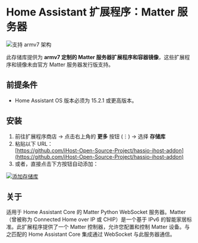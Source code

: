 # Home Assistant 扩展程序：Matter 服务器

![支持 armv7 架构](https://img.shields.io/badge/armv7-yes-green.svg)

此存储库提供为 **armv7 定制的 Matter 服务器扩展程序和容器镜像**，这些扩展程序和镜像未由官方 Matter 服务器发行版支持。

## 前提条件

- Home Assistant OS 版本必须为 15.2.1 或更高版本。

## 安装
1. 前往扩展程序商店 → 点击右上角的 **更多** 按钮 (⋮) → 选择 **存储库**  
2. 粘贴以下 URL：  
   [https://github.com/iHost-Open-Source-Project/hassio-ihost-addon](https://github.com/iHost-Open-Source-Project/hassio-ihost-addon)  
3. 或者，直接点击下方按钮自动添加：

[![添加存储库](https://my.home-assistant.io/badges/supervisor_add_addon_repository.svg)](https://my.home-assistant.io/redirect/supervisor_add_addon_repository/?repository_url=https%3A%2F%2Fgithub.com%2FiHost-Open-Source-Project%2Fhassio-ihost-addon)


## 关于

适用于 Home Assistant Core 的 Matter Python WebSocket 服务器。Matter（曾被称为 Connected Home over IP 或 CHIP）是一个基于 IPv6 的智能家居标准。此扩展程序提供了一个 Matter 控制器，允许您配置和控制 Matter 设备。与之匹配的 Home Assistant Core 集成通过 WebSocket 与此服务器通信。